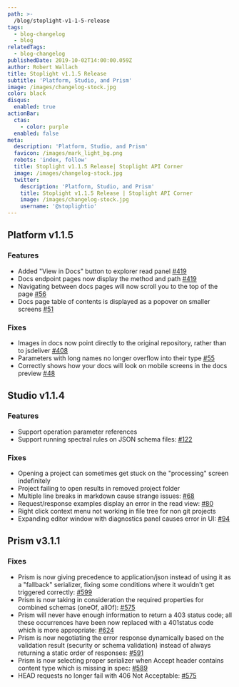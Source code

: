 ```yaml
---
path: >-
  /blog/stoplight-v1-1-5-release
tags:
  - blog-changelog
  - blog
relatedTags:
  - blog-changelog
publishedDate: 2019-10-02T14:00:00.059Z
author: Robert Wallach
title: Stoplight v1.1.5 Release
subtitle: 'Platform, Studio, and Prism'
image: /images/changelog-stock.jpg
color: black
disqus:
  enabled: true
actionBar:
  ctas:
    - color: purple
  enabled: false
meta:
  description: 'Platform, Studio, and Prism'
  favicon: /images/mark_light_bg.png
  robots: 'index, follow'
  title: Stoplight v1.1.5 Release| Stoplight API Corner
  image: /images/changelog-stock.jpg
  twitter:
    description: 'Platform, Studio, and Prism'
    title: Stoplight v1.1.5 Release | Stoplight API Corner
    image: /images/changelog-stock.jpg
    username: '@stoplightio'
---
```


## Platform v1.1.5

### Features
- Added "View in Docs" button to explorer read panel [#419](https://github.com/stoplightio/app-gen3/pull/419)
- Docs endpoint pages now display the method and path [#419](https://github.com/stoplightio/app-gen3/pull/419)
- Navigating between docs pages will now scroll you to the top of the page [#56](https://github.com/stoplightio/elements/pull/56)
- Docs page table of contents is displayed as a popover on smaller screens [#51](https://github.com/stoplightio/elements/pull/51)

### Fixes
- Images in docs now point directly to the original repository, rather than to jsdeliver [#408](https://github.com/stoplightio/app-gen3/pull/408)
- Parameters with long names no longer overflow into their type [#55](https://github.com/stoplightio/elements/pull/55)
- Correctly shows how your docs will look on mobile screens in the docs preview [#48](https://github.com/stoplightio/elements/pull/48)

## Studio v1.1.4

### Features

- Support operation parameter references
- Support running spectral rules on JSON schema files: [#122](https://github.com/stoplightio/studio/issues/122)

### Fixes

- Opening a project can sometimes get stuck on the "processing" screen indefinitely
- Project failing to open results in removed project folder
- Multiple line breaks in markdown cause strange issues: [#68](https://github.com/stoplightio/studio/issues/68)
- Request/response examples display an error in the read view: [#80](https://github.com/stoplightio/studio/issues/80)
- Right click context menu not working in file tree for non git projects
- Expanding editor window with diagnostics panel causes error in UI: [#94](https://github.com/stoplightio/studio/issues/94)

## Prism v3.1.1

### Fixes

- Prism is now giving precedence to application/json instead of using it as a "fallback" serializer, fixing some conditions where it wouldn't get triggered correctly: [#599](https://github.com/stoplightio/prism/issues/599)
- Prism is now taking in consideration the required properties for combined schemas (oneOf, allOf): [#575](https://github.com/stoplightio/prism/issues/575)
- Prism will never have enough information to return a 403 status code; all these occurrences have been now replaced with a 401status code which is more appropriate: [#624](https://github.com/stoplightio/prism/issues/624)
- Prism is now negotiating the error response dynamically based on the validation result (security or schema validation) instead of always returning a static order of responses: [#591](https://github.com/stoplightio/prism/issues/591)
- Prism is now selecting proper serializer when Accept header contains content type which is missing in spec: [#589](https://github.com/stoplightio/prism/issues/589)
- HEAD requests no longer fail with 406 Not Acceptable: [#575](https://github.com/stoplightio/prism/issues/575)
